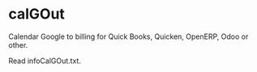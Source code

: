 calGOut
=======

Calendar Google to billing for Quick Books, Quicken, OpenERP, Odoo or other.

Read infoCalGOut.txt.
